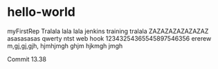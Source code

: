 # hello-world
myFirstRep
Tralala lala lala
jenkins training tralala
ZAZAZAZAZAZAZAZ
asasasasas
qwerty ntst web hook
12343254365545897546356
ererew
 m,gj,gj,gjh,
 hjmhjmgh
 ghjm
 hjkmgh
 jmgh

Commit 13.38
